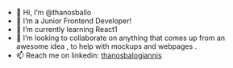 - 👋 Hi, I’m @thanosballo
- 👀 I’m a Junior Frontend Developer!
- 🌱 I’m currently learning React1
- 💞️ I’m looking to collaborate on anything that comes up from an awesome idea , to help with mockups and webpages .
- 📫 Reach me on linkedin: [thanosbalogiannis](https://www.linkedin.com/in/thanos-balogiannis/) 

<!---
thanosballo/thanosballo is a ✨ special ✨ repository because its `README.md` (this file) appears on your GitHub profile.
You can click the Preview link to take a look at your changes.
--->
